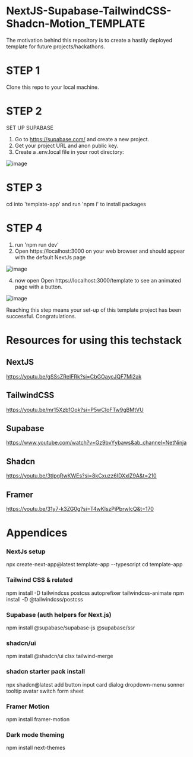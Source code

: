 # NextJS-Supabase-TailwindCSS-Shadcn-Motion_TEMPLATE
The motivation behind this repository is to create a hastily deployed template for future projects/hackathons. 

# STEP 1
Clone this repo to your local machine.

# STEP 2
SET UP SUPABASE
1. Go to https://supabase.com/ and create a new project.
2. Get your project URL and anon public key.
3. Create a .env.local file in your root directory:

![image](https://github.com/user-attachments/assets/18bf7448-7d9f-43a4-a87b-b587452f1cee)


# STEP 3
cd into 'template-app' and run 'npm i' to install packages

# STEP 4
1. run 'npm run dev'
2. Open https://localhost:3000 on your web browser and should appear with the default NextJs page

![image](https://github.com/user-attachments/assets/54d141b9-b764-43ec-ba96-2fcc90211a95)

4. now open Open https://localhost:3000/template to see an animated page with a button.

![image](https://github.com/user-attachments/assets/e7413a79-f07e-4ef4-95b8-8108f0f199fb)


Reaching this step means your set-up of this template project has been successful. Congratulations.




# Resources for using this techstack
## NextJS
https://youtu.be/gSSsZReIFRk?si=CbGOaycJQF7Mi2ak
## TailwindCSS
https://youtu.be/mr15Xzb1Ook?si=P5wCIoFTw9gBMtVU
## Supabase
https://www.youtube.com/watch?v=Gz9bvYybaws&ab_channel=NetNinja
## Shadcn
https://youtu.be/3tIpgRwKWEs?si=8kCxuzz6IDXxlZ9A&t=210
## Framer 
https://youtu.be/31y7-k3ZG0g?si=T4wKIszPjPbrwIcQ&t=170







# Appendices

### NextJs setup
npx create-next-app@latest template-app --typescript
cd template-app

### Tailwind CSS & related
npm install -D tailwindcss postcss autoprefixer tailwindcss-animate
npm install -D @tailwindcss/postcss

### Supabase (auth helpers for Next.js)
npm install @supabase/supabase-js @supabase/ssr

### shadcn/ui
npm install @shadcn/ui clsx tailwind-merge

### shadcn starter pack install
npx shadcn@latest add button input card dialog dropdown-menu sonner tooltip avatar switch form sheet

### Framer Motion
npm install framer-motion

### Dark mode theming
npm install next-themes
